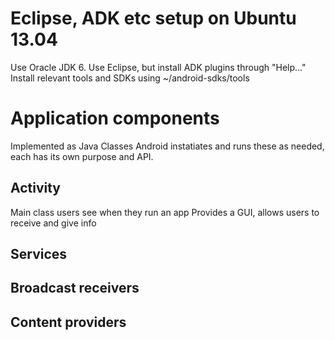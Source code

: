 # Eclipse, ADK etc setup on Ubuntu 13.04

Use Oracle JDK 6.
Use Eclipse, but install ADK plugins through "Help..."
Install relevant tools and SDKs using ~/android-sdks/tools 

# Application components
Implemented as Java Classes
Android instatiates and runs these as needed, each has its own purpose and API.

## Activity
Main class users see when they run an app
Provides a GUI, allows users to receive and give info

## Services

## Broadcast receivers

## Content providers

